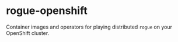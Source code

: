 # rogue-openshift
Container images and operators for playing distributed `rogue` on your OpenShift cluster.

